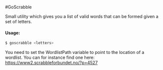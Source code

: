 #GoScrabble

Small utility which gives you a list of valid words that can be formed given a set of letters. 

#### Usage:
```bash
$ goscrabble <letters>
```

You need to set the WordlistPath variable to point to the location of a wordlist. You can for instance find one here: https://www2.scrabbleforbundet.no/?p=4527